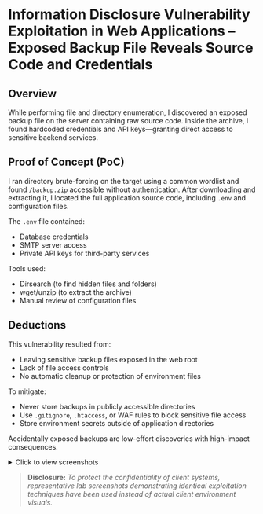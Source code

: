 # Information Disclosure Vulnerability Exploitation in Web Applications – Exposed Backup File Reveals Source Code and Credentials

## Overview  
While performing file and directory enumeration, I discovered an exposed backup file on the server containing raw source code. Inside the archive, I found hardcoded credentials and API keys—granting direct access to sensitive backend services.

## Proof of Concept (PoC)  
I ran directory brute-forcing on the target using a common wordlist and found `/backup.zip` accessible without authentication. After downloading and extracting it, I located the full application source code, including `.env` and configuration files.  

The `.env` file contained:
- Database credentials  
- SMTP server access  
- Private API keys for third-party services

Tools used:
- Dirsearch (to find hidden files and folders)
- wget/unzip (to extract the archive)
- Manual review of configuration files

## Deductions  
This vulnerability resulted from:
- Leaving sensitive backup files exposed in the web root
- Lack of file access controls
- No automatic cleanup or protection of environment files

To mitigate:
- Never store backups in publicly accessible directories
- Use `.gitignore`, `.htaccess`, or WAF rules to block sensitive file access
- Store environment secrets outside of application directories

Accidentally exposed backups are low-effort discoveries with high-impact consequences.


<details>
<summary>Click to view screenshots</summary>

**Screenshot 1: Error page revealing internal path**  
![Screenshot 1](<https://i.imgur.com/QJCjrnB.jpg>)

**Screenshot 2: Debug info exposed in response headers**  
![Screenshot 2](<https://i.imgur.com/zkfKLOt.jpg>)

**Screenshot 3: Sensitive email addresses leaked**  
![Screenshot 3](<https://i.imgur.com/S2cGjWq.jpg>)

</details>

> **Disclosure:** *To protect the confidentiality of client systems, representative lab screenshots demonstrating identical exploitation techniques have been used instead of actual client environment visuals.*


